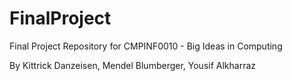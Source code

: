 # FinalProject
Final Project Repository for CMPINF0010 - Big Ideas in Computing

By Kittrick Danzeisen, Mendel Blumberger, Yousif Alkharraz
